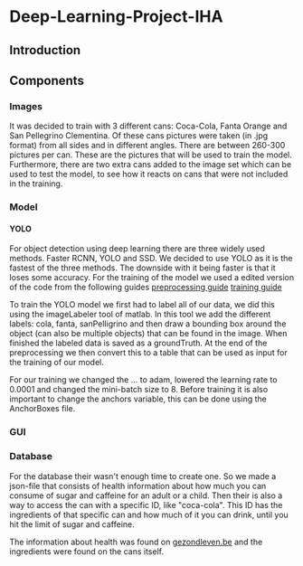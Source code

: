 # Deep-Learning-Project-IHA

## Introduction

<!---TO DO-->

## Components

### Images

It was decided to train with 3 different cans: Coca-Cola, Fanta Orange and San Pellegrino Clementina. Of these cans pictures were taken (in .jpg format) from all sides and in different angles. There are between 260-300 pictures per can. These are the pictures that will be used to train the model.
Furthermore, there are two extra cans added to the image set which can be used to test the model, to see how it reacts on cans that were not included in the training.

### Model

#### YOLO

For object detection using deep learning there are three widely used methods. Faster RCNN, YOLO and SSD. We decided to use YOLO as it is the fastest of the three methods. The downside with it being faster is that it loses some accuracy. For the training of the model we used a edited version of the code from the following guides
[preprocessing guide](https://nl.mathworks.com/videos/data-preprocessing-for-deep-learning-1578031296056.html)
[training guide](https://nl.mathworks.com/videos/design-and-train-a-yolov2-network-in-matlab-1578033233204.html)

To train the YOLO model we first had to label all of our data, we did this using the imageLabeler tool of matlab. In this tool we add the different labels: cola, fanta, sanPelligrino and then draw a bounding box around the object (can also be multiple objects) that can be found in the image. When finished the labeled data is saved as a groundTruth. At the end of the preprocessing we then convert this to a table that can be used as input for the training of our model.

For our training we changed the ... to adam, lowered the learning rate to 0.0001 and changed the mini-batch size to 8. Before training it is also important to change the anchors variable, this can be done using the AnchorBoxes file.

### GUI

<!---TO DO-->

### Database

For the database their wasn't enough time to create one. So we made a json-file that consists of health information about how much you can consume of sugar and caffeine for an adult or a child.
Then their is also a way to access the can with a specific ID, like "coca-cola". This ID has the ingredients of that specific can and how much of it you can drink, until you hit the limit of sugar and caffeine.

The information about health was found on [gezondleven.be](https://www.gezondleven.be/themas/voeding/voedingsdriehoek) and the ingredients were found on the cans itself.
